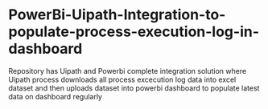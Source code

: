 # PowerBi-Uipath-Integration-to-populate-process-execution-log-in-dashboard
Repository has Uipath  and Powerbi complete integration solution where Uipath process downloads all process excecution log data into excel dataset and then uploads dataset into powerbi dashboard to populate latest data on dashboard regularly
